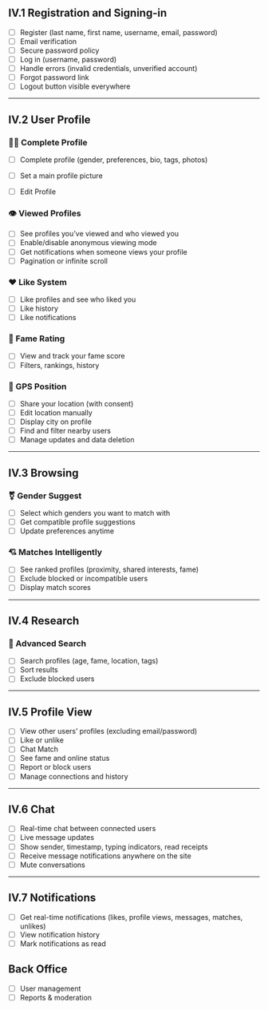 ## IV.1 Registration and Signing-in

- [ ] Register (last name, first name, username, email, password)
- [ ] Email verification
- [ ] Secure password policy
- [ ] Log in (username, password)
- [ ] Handle errors (invalid credentials, unverified account)
- [ ] Forgot password link
- [ ] Logout button visible everywhere

---

## IV.2 User Profile

### 🧑‍🎤 Complete Profile

- [ ] Complete profile (gender, preferences, bio, tags, photos)
- [ ] Set a main profile picture


- [ ] Edit Profile

### 👁️ Viewed Profiles

- [ ] See profiles you’ve viewed and who viewed you
- [ ] Enable/disable anonymous viewing mode
- [ ] Get notifications when someone views your profile
- [ ] Pagination or infinite scroll

### ❤️ Like System

- [ ] Like profiles and see who liked you
- [ ] Like history
- [ ] Like notifications

### 🌟 Fame Rating

- [ ] View and track your fame score
- [ ] Filters, rankings, history

### 📍 GPS Position

- [ ] Share your location (with consent)
- [ ] Edit location manually
- [ ] Display city on profile
- [ ] Find and filter nearby users
- [ ] Manage updates and data deletion

---

## IV.3 Browsing

### ⚧️ Gender Suggest

- [ ] Select which genders you want to match with
- [ ] Get compatible profile suggestions
- [ ] Update preferences anytime

### 💘 Matches Intelligently

- [ ] See ranked profiles (proximity, shared interests, fame)
- [ ] Exclude blocked or incompatible users
- [ ] Display match scores

---

## IV.4 Research

### 🔎 Advanced Search

- [ ] Search profiles (age, fame, location, tags)
- [ ] Sort results
- [ ] Exclude blocked users

---

## IV.5 Profile View

- [ ] View other users’ profiles (excluding email/password)
- [ ] Like or unlike
- [ ] Chat Match
- [ ] See fame and online status
- [ ] Report or block users
- [ ] Manage connections and history

---

## IV.6 Chat

- [ ] Real-time chat between connected users
- [ ] Live message updates
- [ ] Show sender, timestamp, typing indicators, read receipts
- [ ] Receive message notifications anywhere on the site
- [ ] Mute conversations

---

## IV.7 Notifications

- [ ] Get real-time notifications (likes, profile views, messages, matches, unlikes)
- [ ] View notification history
- [ ] Mark notifications as read

## Back Office

- [ ] User management
- [ ] Reports & moderation
